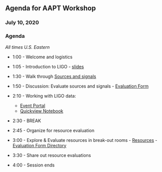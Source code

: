 ## Agenda for AAPT Workshop
### July 10, 2020

### Agenda
*All times U.S. Eastern*

 * 1:00 - Welcome and logistics
 * 1:05 - Introduction to LIGO - [slides](https://drive.google.com/file/d/1aABtyncZBfZIrqrU6NZeYegTsI-eOPuc/view?usp=sharing)
 * 1:30 - Walk through [Sources and signals](https://labcit.ligo.caltech.edu/~jkanner/aapt/web/) 
 * 1:50 - Discussion: Evaluate sources and signals - [Evaluation Form](https://docs.google.com/document/d/1ZhGK6uv-b2UrlHSEKodxeBwLXjoW7VHXy9_rGGQtHac/edit?usp=sharing)
 
 * 2:10 - Working with LIGO data: 
    * [Event Portal](https://gw-osc.org/eventapi)
    * [Quickview Notebook](https://colab.research.google.com/github/losc-tutorial/quickview/blob/master/index.ipynb)
    
* 2:30 - BREAK

* 2:45 - Organize for resource evaluation

* 3:00 - Explore & Evaluate resources in break-out rooms - [Resources](https://labcit.ligo.caltech.edu/~jkanner/aapt/web/resources.html) - [Evaluation Form Directory](https://drive.google.com/drive/folders/1npsZP870us64vbF_rjChz9OXv44Ny0UP?usp=sharing)

* 3:30 - Share out resource evaluations

* 4:00 - Session ends




